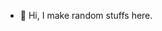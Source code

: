 - 👋 Hi, I make random stuffs here.

<!---
fxwei/fxwei is a ✨ special ✨ repository because its `README.md` (this file) appears on your GitHub profile.
You can click the Preview link to take a look at your changes.
--->
